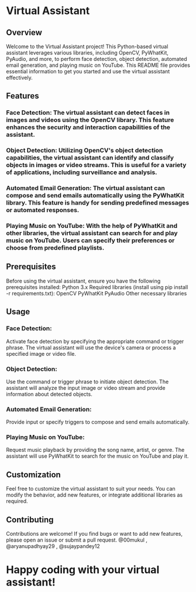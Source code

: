 # Virtual Assistant
## Overview
Welcome to the Virtual Assistant project! This Python-based virtual assistant leverages various libraries, including OpenCV, PyWhatKit, PyAudio, and more, to perform face detection, object detection, automated email generation, and playing music on YouTube. This README file provides essential information to get you started and use the virtual assistant effectively.

## Features
### Face Detection: The virtual assistant can detect faces in images and videos using the OpenCV library. This feature enhances the security and interaction capabilities of the assistant.

### Object Detection: Utilizing OpenCV's object detection capabilities, the virtual assistant can identify and classify objects in images or video streams. This is useful for a variety of applications, including surveillance and analysis.

### Automated Email Generation: The virtual assistant can compose and send emails automatically using the PyWhatKit library. This feature is handy for sending predefined messages or automated responses.

### Playing Music on YouTube: With the help of PyWhatKit and other libraries, the virtual assistant can search for and play music on YouTube. Users can specify their preferences or choose from predefined playlists.

## Prerequisites
Before using the virtual assistant, ensure you have the following prerequisites installed:
Python 3.x
Required libraries (install using pip install -r requirements.txt):
OpenCV
PyWhatKit
PyAudio
Other necessary libraries

## Usage
### Face Detection:
Activate face detection by specifying the appropriate command or trigger phrase.
The virtual assistant will use the device's camera or process a specified image or video file.

### Object Detection:
Use the command or trigger phrase to initiate object detection.
The assistant will analyze the input image or video stream and provide information about detected objects.

### Automated Email Generation:
Provide input or specify triggers to compose and send emails automatically.

### Playing Music on YouTube:
Request music playback by providing the song name, artist, or genre.
The assistant will use PyWhatKit to search for the music on YouTube and play it.

## Customization
Feel free to customize the virtual assistant to suit your needs. You can modify the behavior, add new features, or integrate additional libraries as required.

## Contributing
Contributions are welcome! If you find bugs or want to add new features, please open an issue or submit a pull request.
@00mukul , @aryanupadhyay29 , @sujaypandey12

# Happy coding with your virtual assistant!
